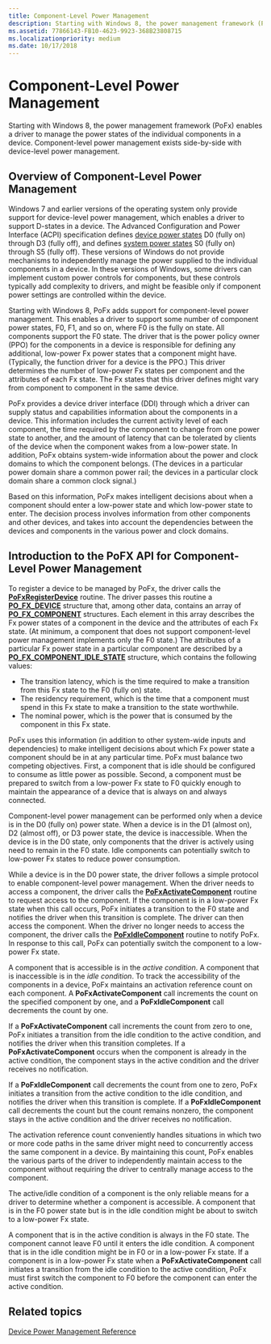 ```yaml
---
title: Component-Level Power Management
description: Starting with Windows 8, the power management framework (PoFx) enables a driver to manage the power states of the individual components in a device. Component-level power management exists side-by-side with device-level power management.
ms.assetid: 77866143-FB10-4623-9923-368B23808715
ms.localizationpriority: medium
ms.date: 10/17/2018
---
```


# Component-Level Power Management


Starting with Windows 8, the power management framework (PoFx) enables a driver to manage the power states of the individual components in a device. Component-level power management exists side-by-side with device-level power management.

## Overview of Component-Level Power Management


Windows 7 and earlier versions of the operating system only provide support for device-level power management, which enables a driver to support D-states in a device. The Advanced Configuration and Power Interface (ACPI) specification defines [device power states](device-power-states.md) D0 (fully on) through D3 (fully off), and defines [system power states](system-power-states.md) S0 (fully on) through S5 (fully off). These versions of Windows do not provide mechanisms to independently manage the power supplied to the individual components in a device. In these versions of Windows, some drivers can implement custom power controls for components, but these controls typically add complexity to drivers, and might be feasible only if component power settings are controlled within the device.

Starting with Windows 8, PoFx adds support for component-level power management. This enables a driver to support some number of component power states, F0, F1, and so on, where F0 is the fully on state. All components support the F0 state. The driver that is the power policy owner (PPO) for the components in a device is responsible for defining any additional, low-power Fx power states that a component might have. (Typically, the function driver for a device is the PPO.) This driver determines the number of low-power Fx states per component and the attributes of each Fx state. The Fx states that this driver defines might vary from component to component in the same device.

PoFx provides a device driver interface (DDI) through which a driver can supply status and capabilities information about the components in a device. This information includes the current activity level of each component, the time required by the component to change from one power state to another, and the amount of latency that can be tolerated by clients of the device when the component wakes from a low-power state. In addition, PoFx obtains system-wide information about the power and clock domains to which the component belongs. (The devices in a particular power domain share a common power rail; the devices in a particular clock domain share a common clock signal.)

Based on this information, PoFx makes intelligent decisions about when a component should enter a low-power state and which low-power state to enter. The decision process involves information from other components and other devices, and takes into account the dependencies between the devices and components in the various power and clock domains.

## Introduction to the PoFX API for Component-Level Power Management


To register a device to be managed by PoFx, the driver calls the [**PoFxRegisterDevice**](https://msdn.microsoft.com/library/windows/hardware/hh439521) routine. The driver passes this routine a [**PO\_FX\_DEVICE**](https://msdn.microsoft.com/library/windows/hardware/hh439585) structure that, among other data, contains an array of [**PO\_FX\_COMPONENT**](https://msdn.microsoft.com/library/windows/hardware/hh439575) structures. Each element in this array describes the Fx power states of a component in the device and the attributes of each Fx state. (At minimum, a component that does not support component-level power management implements only the F0 state.) The attributes of a particular Fx power state in a particular component are described by a [**PO\_FX\_COMPONENT\_IDLE\_STATE**](https://msdn.microsoft.com/library/windows/hardware/hh439581) structure, which contains the following values:

-   The transition latency, which is the time required to make a transition from this Fx state to the F0 (fully on) state.
-   The residency requirement, which is the time that a component must spend in this Fx state to make a transition to the state worthwhile.
-   The nominal power, which is the power that is consumed by the component in this Fx state.

PoFx uses this information (in addition to other system-wide inputs and dependencies) to make intelligent decisions about which Fx power state a component should be in at any particular time. PoFx must balance two competing objectives. First, a component that is idle should be configured to consume as little power as possible. Second, a component must be prepared to switch from a low-power Fx state to F0 quickly enough to maintain the appearance of a device that is always on and always connected.

Component-level power management can be performed only when a device is in the D0 (fully on) power state. When a device is in the D1 (almost on), D2 (almost off), or D3 power state, the device is inaccessible. When the device is in the D0 state, only components that the driver is actively using need to remain in the F0 state. Idle components can potentially switch to low-power Fx states to reduce power consumption.

While a device is in the D0 power state, the driver follows a simple protocol to enable component-level power management. When the driver needs to access a component, the driver calls the [**PoFxActivateComponent**](https://msdn.microsoft.com/library/windows/hardware/hh406650) routine to request access to the component. If the component is in a low-power Fx state when this call occurs, PoFx initiates a transition to the F0 state and notifies the driver when this transition is complete. The driver can then access the component. When the driver no longer needs to access the component, the driver calls the [**PoFxIdleComponent**](https://msdn.microsoft.com/library/windows/hardware/hh406717) routine to notify PoFx. In response to this call, PoFx can potentially switch the component to a low-power Fx state.

A component that is accessible is in the *active condition*. A component that is inaccessible is in the *idle condition*. To track the accessibility of the components in a device, PoFx maintains an activation reference count on each component. A **PoFxActivateComponent** call increments the count on the specified component by one, and a **PoFxIdleComponent** call decrements the count by one.

If a **PoFxActivateComponent** call increments the count from zero to one, PoFx initiates a transition from the idle condition to the active condition, and notifies the driver when this transition completes. If a **PoFxActivateComponent** occurs when the component is already in the active condition, the component stays in the active condition and the driver receives no notification.

If a **PoFxIdleComponent** call decrements the count from one to zero, PoFx initiates a transition from the active condition to the idle condition, and notifies the driver when this transition is complete. If a **PoFxIdleComponent** call decrements the count but the count remains nonzero, the component stays in the active condition and the driver receives no notification.

The activation reference count conveniently handles situations in which two or more code paths in the same driver might need to concurrently access the same component in a device. By maintaining this count, PoFx enables the various parts of the driver to independently maintain access to the component without requiring the driver to centrally manage access to the component.

The active/idle condition of a component is the only reliable means for a driver to determine whether a component is accessible. A component that is in the F0 power state but is in the idle condition might be about to switch to a low-power Fx state.

A component that is in the active condition is always in the F0 state. The component cannot leave F0 until it enters the idle condition. A component that is in the idle condition might be in F0 or in a low-power Fx state. If a component is in a low-power Fx state when a **PoFxActivateComponent** call initiates a transition from the idle condition to the active condition, PoFx must first switch the component to F0 before the component can enter the active condition.

## Related topics

[Device Power Management Reference](device-power-management-reference.md)  
